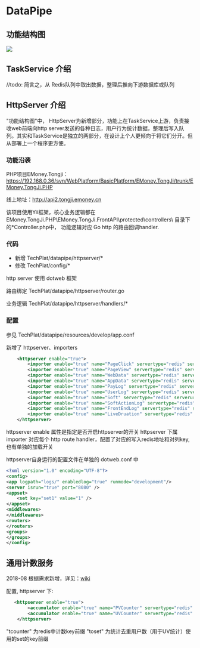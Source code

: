 # DataPipe 



## 功能结构图

![](http://ooyi4zkat.bkt.clouddn.com/arch.png)

## TaskService 介绍

//todo: 简言之，从 Redis队列中取出数据，整理后推向下游数据库或队列



## HttpServer 介绍

"功能结构图"中， HttpServer为新增部分，功能上在TaskService上游，负责接收web前端向http server发送的各种日志，用户行为统计数据，整理后写入队列。其实和TaskService是独立的两部分，在设计上个人更倾向于将它们分开。但从部署上一个程序更方便。

### 功能沿袭

PHP项目EMoney.Tongji： https://192.168.0.36/svn/WebPlatform/BasicPlatform/EMoney.TongJi/trunk/EMoney.TongJi.PHP

线上地址：http://api2.tongji.emoney.cn

该项目使用Yii框架，核心业务逻辑都在 EMoney.TongJi.PHP\EMoney.TongJi.FrontAPI\protected\controllers\ 目录下的*Controller.php中， 功能逻辑对应 Go http 的路由回调handler.

###  代码

- 新增 TechPlat/datapipe/httpserver/*
- 修改 TechPlat/config/*

http server 使用 dotweb 框架

路由绑定 TechPlat/datapipe/httpserver/router.go

业务逻辑 TechPlat/datapipe/httpserver/handlers/*

### 配置

参见 TechPlat/datapipe/resources/develop/app.conf

新增了 httpserver、importers

```xml
    <httpserver enable="true">
        <importer enable="true" name="PageClick" servertype="redis" serverurl="192.168.8.175:6379" toqueue="EMoney.Tongji:PageClickStringQueue"/>
        <importer enable="true" name="PageView" servertype="redis" serverurl="192.168.8.175:6379" toqueue="EMoney.Tongji:PageViewStringQueue"/>
        <importer enable="true" name="WebData" servertype="redis" serverurl="192.168.8.175:6379" toqueue="EMoney.Tongji:Data:WebDataStringQueue"/>
        <importer enable="true" name="AppData" servertype="redis" serverurl="192.168.8.175:6379" toqueue="EMoney.Tongji:Data:AppDataStringQueue"/>
        <importer enable="true" name="PayLog" servertype="redis" serverurl="192.168.8.175:6379" toqueue="EMoney.Tongji:Data:PayLogStringQueue"/>
        <importer enable="true" name="UserLog" servertype="redis" serverurl="192.168.8.175:6379" toqueue="EMoney.Tongji:Data:UserLogStringQueue"/>
        <importer enable="true" name="Soft" servertype="redis" serverurl="192.168.8.175:6379" toqueue="EMoney.Tongji:SoftLogStringQueue"/>
        <importer enable="true" name="SoftActionLog" servertype="redis" serverurl="192.168.8.175:6379" toqueue="EMoney.Tongji:SoftActionLogJsonQueue"/>
        <importer enable="true" name="FrontEndLog" servertype="redis" serverurl="192.168.8.175:6379" toqueue="EMoney.Tongji:FrontEndLogJsonQueue"/>
        <importer enable="true" name="LiveDruation" servertype="redis" serverurl="192.168.8.175:6379" toqueue="EMoney.Tongji:LiveDurationStringQueue"/>
    </httpserver>
```

httpserver enable 属性是指定是否开启httpserver的开关
httpserver 下属 importer 对应每个 http route handler，配置了对应的写入redis地址和对列key, 也有单独的加载开关

httpserver自身运行的配置文件在单独的 dotweb.conf 中

```xml
<?xml version="1.0" encoding="UTF-8"?>
<config>
<app logpath="logs/" enabledlog="true" runmode="development"/>
<server isrun="true" port="8080" />
<appset>
    <set key="set1" value="1" />
</appset>
<middlewares>
</middlewares>
<routers>
</routers>
<groups>
</groups>
</config>　

```
## 通用计数服务

2018-08 根据需求新增，详见：[wiki](http://git.emoney.cn/techplat/datapipe/wikis/common-counter)

配置, httpserver 下:

```xml
   <httpserver enable="true">
        <accumulator enable="true" name="PVCounter" servertype="redis" serverurl="172.28.1.118:6379" tocounter="EMoney.DataPipe:Counter"/>
        <accumulator enable="true" name="UVCounter" servertype="redis" serverurl="172.28.1.118:6379" tocounter="EMoney.DataPipe:Counter" toset="EMoney.DataPipe:UserSet"/>
    </httpserver>
```

"tcounter" 为redis中计数key前缀
"toset" 为统计去重用户数（用于UV统计）使用的set的key前缀

